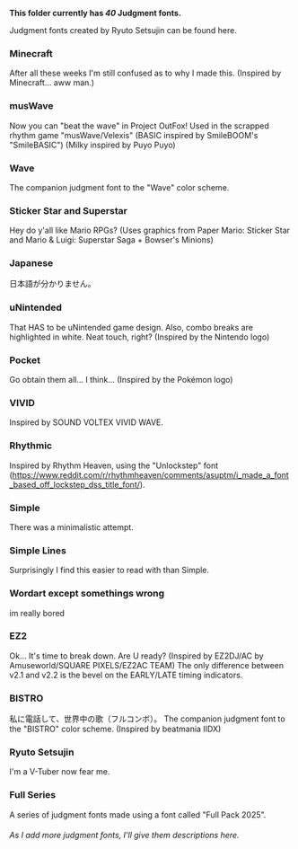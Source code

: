 **This folder currently has ***40*** Judgment fonts.**

Judgment fonts created by Ryuto Setsujin can be found here.

### Minecraft
After all these weeks I'm still confused as to why I made this. (Inspired by Minecraft... aww man.)

### musWave
Now you can "beat the wave" in Project OutFox!
Used in the scrapped rhythm game "musWave/Velexis"
(BASIC inspired by SmileBOOM's "SmileBASIC")
(Milky inspired by Puyo Puyo)

### Wave
The companion judgment font to the "Wave" color scheme.

### Sticker Star and Superstar
Hey do y'all like Mario RPGs? (Uses graphics from Paper Mario: Sticker Star and Mario & Luigi: Superstar Saga + Bowser's Minions)

### Japanese
日本語が分かりません。

### uNintended
That HAS to be uNintended game design. Also, combo breaks are highlighted in white. Neat touch, right? (Inspired by the Nintendo logo)

### Pocket
Go obtain them all... I think... (Inspired by the Pokémon logo)

### VIVID
Inspired by SOUND VOLTEX VIVID WAVE.

### Rhythmic
Inspired by Rhythm Heaven, using the "Unlockstep" font (https://www.reddit.com/r/rhythmheaven/comments/asuptm/i_made_a_font_based_off_lockstep_dss_title_font/).

### Simple
There was a minimalistic attempt.

### Simple Lines
Surprisingly I find this easier to read with than Simple.

### Wordart except somethings wrong
im really bored

### EZ2
Ok... It's time to break down. Are U ready? (Inspired by EZ2DJ/AC by Amuseworld/SQUARE PIXELS/EZ2AC TEAM)
The only difference between v2.1 and v2.2 is the bevel on the EARLY/LATE timing indicators.

### BISTRO
私に電話して、世界中の歌（フルコンボ）。
The companion judgment font to the "BISTRO" color scheme. (Inspired by beatmania IIDX)

### Ryuto Setsujin
I'm a V-Tuber now fear me.

### Full Series
A series of judgment fonts made using a font called "Full Pack 2025".
###### As I add more judgment fonts, I'll give them descriptions here.
